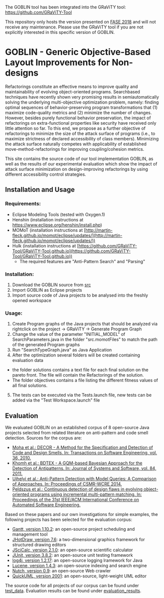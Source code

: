 The GOBLIN tool has been integrated into the GRaViTY tool: https://github.com/GRaViTY-Tool

This repository only hosts the version presented on [FASE 2018](https://www.etaps.org/index.php/2018/fase) and will not receive any maintenance.
Please use the GRaViTY tool if you are not explicitly interested in this specific version of GOBLIN.
<!---
The work contained in this repository has been published as:

[Sven Peldszus, Géza Kulcsár, Malte Lochau, Sandro Schulze: Continuous Detection of Design Flaws in Evolving Object-Oriented Programs using Incremental Multi-pattern Matching. In: Proceedings of the 31st International Conference on Automated Software Engineering (ASE), September 2016](https://doi.org/10.1145/2970276.2970338)--->

# GOBLIN - Generic Objective-Based Layout Improvements for Non-designs

Refactorings constitute an effective means to improve quality
and maintainability of evolving object-oriented programs. Searchbased
techniques have recently shown very promising results in semiautomatically
solving the underlying multi-objective optimization problem,
namely: finding optimal sequences of behavior-preserving program
transformations that (1) maximize code-quality metrics and (2) minimize
the number of changes. However, besides purely functional behavior
preservation, the impact of refactorings on extra-functional properties
like security have received only little attention so far. To this end,
we propose as a further objective of refactorings to minimize the size of
the attack surface of programs (i.e., to maximize strictness of declared
accessibility of class members). Minimizing the attack surface naturally
competes with applicability of established move-method-refactorings for
improving coupling/cohesion metrics. 

This site contains the source code of our tool implementation GOBLIN, as well as the results of our experimental evaluation which show the impact of attack surface minimization on design-improving refactorings by using different accessibility control strategies.

## Installation and Usage

### Requirements:

- Eclipse Modeling Tools (tested with Oxygen.1)
- Henshin (installation instructions at https://www.eclipse.org/henshin/install.php)
- MOMoT (installation instructions at [http://martin-fleck.github.io/momot/eclipse/updates/](http://martin-fleck.github.io/momot/eclipse/updates/))
- Hulk (installation instructions at [https://github.com/GRaViTY-Tool/GRaViTY-Tool.github.io](https://github.com/GRaViTY-Tool/GRaViTY-Tool.github.io))
  - The required features are "Anti-Pattern Search" and "Parsing"
 



### Installation:
1. Download the GOBLIN source from [src](https://github.com/Echtzeitsysteme/goblin-fase-2018/tree/master/src)
2. Import GOBLIN as Eclipse projects
3. Import source code of Java projects to be analysed into the freshly opened workspace

### Usage:

1. Create Program graphs of the Java projects that should be analyzed via rightclick on the project -> GRaViTY -> Generate Program Graph
2. Change the value of the parameter "INITIAL_MODEL" of SearchParameters.java in the folder "src.momotFiles" to match the path of the generated Program graphs
3. Run "SearchTypeGraph.java" as Java Application
4. After the optimization several folders will be created containing evaluation data 
  - the folder solutions contains a text file for each final solution on the pareto front. The file will contain the Refactorings of the solution.
  - The folder objectives contains a file listing the different fitness values of all final solutions.
 5. The tests can be executed via the Tests.launch file, new tests can be added via the "Test Workspace.launch" file

## Evaluation

We evaluated GOBLIN on an established corpus of 8 open-source Java projects selected from related literature on anti-pattern and code smell detection. Sources for the corpus are:

- [Moha et al.: DECOR - A Method for the Specification and Detection of Code and Design Smells. In: Transactions on Software Engineering, vol. 36, 2010.](http://www.irisa.fr/triskell/publis/2009/Moha09d.pdf)
- [Khomh et al.: BDTEX - A GQM-based Bayesian Approach for the Detection of Antipatterns. In: Journal of Systems and Software, vol. 84, 2011.](http://dl.acm.org/citation.cfm?id=1942375)
- [Ujhelyi et al.: Anti-Pattern Detection with Model Queries: A Comparison of Approaches. In: Proceedings of CSMR-WCRE 2014.](http://publicatio.bibl.u-szeged.hu/4761/1/2498771.pdf)
- [Peldszus et al.: Continuous detection of design flaws in evolving object-oriented programs using incremental multi-pattern matching. In: Proceedings of the 31st IEEE/ACM International Conference on Automated Software Engineering.](https://dl.acm.org/citation.cfm?id=2970338)



Based on these papers and our own investigations for simple examples, the following projects has been selected for the evaluation corpus:

- [Gantt, version 1.10.2](https://sourceforge.net/projects/ganttproject/files%2FOldFiles/): an open-source project scheduling and management tool
- [JHotDraw, version 7.6](https://sourceforge.net/projects/jhotdraw/): a two-dimensional graphics framework for structured drawing editors
- [JSciCalc, version 2.1.0](https://sourceforge.net/projects/jscicalc/files/jscicalc/): an open-source scientific calculator
- [JUnit, version 3.8.2](http://repo1.maven.org/maven2/junit/junit/3.8.2/): an open-source unit testing framework
- [log4j, version 1.2.17](https://logging.apache.org/log4j/1.2/source-repository.html): an open-source logging lramework for Java
- [Lucene, version 1.4.3](http://archive.apache.org/dist/lucene/java/): an open-source indexing and search engine
- [Nutch, version 0.9](http://archive.apache.org/dist/nutch/): an open-source Web crawler
- [QuickUML, version 2001](https://sourceforge.net/projects/quj/files/): an open-source, light-weight UML editor




The source code for all projects of our corpus can be found under [test_data](https://github.com/Echtzeitsysteme/goblin-fase-2018/tree/master/test_data). Evaluation results can be found under [evaluation_results](https://github.com/Echtzeitsysteme/goblin-fase-2018/tree/master/evaluation_results).

